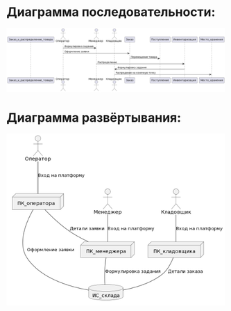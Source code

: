 # Диаграмма последовательности:

![диаграмма](Pic_11.png)

# Диаграмма развёртывания:

![диаграмма](Pic_12.png)